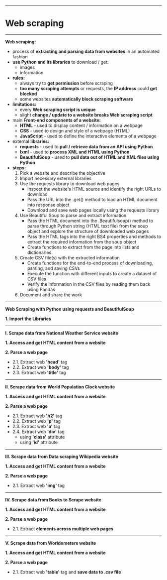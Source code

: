 -------------------------------------------------------------------------------------------------------------------------------------------------------------------
# Web scraping
-------------------------------------------------------------------------------------------------------------------------------------------------------------------

**Web scraping:**
- process of **extracting and parsing data from websites** in an automated fashion
- **use Python and its libraries** to download / get:
	- images
	- information
- **rules:**
	- always try to **get permission** before scraping
	- **too many scraping attempts** or requests, the **IP address** could **get blocked**
	- some websites **automatically block scraping software**
- **limitations:**   
	- every **Web scraping script is unique**
	- slight **change / update to a website breaks Web scraping script**
- main **Front-end components of a website:**
	- **HTML** - used to display content / information on a webpage
	- **CSS** - used to design and style of a webpage (HTML)
	- **JavaScript** - used to define the interactive elements of a webpage
-  external **libraries:**
	- **requests** - used to **pull / retrieve data from an API using Python**
	- **lxml** - used to **process XML and HTML using Python**
	- **BeautifulSoup** - used to **pull data out of HTML and XML files using Python**
- **steps:**
	1. Pick a website and describe the objective
	2. Import necessary external libraries
	3. Use the requests library to download web pages
		- Inspect the website's HTML source and identify the right URLs to download
		- Pass the URL into the .get() method to load an HTML document into response object
		- Download and save web pages locally using the requests library
	4. Use Beautiful Soup to parse and extract information
		- Pass the HTML document into the .Beautifulsoup() method to parse through Python string (HTML text file) from the soup object and explore the structure of downloaded web pages
		- Pass the HTML tags into the right BS4 properties and methods to extract the required information from the soup object
		- Create functions to extract from the page into lists and dictionaries.
	5. Create CSV file(s) with the extracted information
		- Create functions for the end-to-end process of downloading, parsing, and saving CSVs
		- Execute the function with different inputs to create a dataset of CSV files
		- Verify the information in the CSV files by reading them back using Pandas
	6. Document and share the work


___________________________________________________________________________________________________________________________________________


**Web Scraping with Python using requests and BeautifulSoup**

**1. Import the Libraries**

_________

**I. Scrape data from National Weather Service website**

**1. Access and get HTML content from a website**

**2. Parse a web page**
- 2.1. Extract web **'head'** tag
- 2.2. Extract web **'body'** tag
- 2.3. Extract web **'title'** tag

_________

**II. Scrape data from World Population Clock website**

**1. Access and get HTML content from a website**

**2. Parse a web page**
- 2.1. Extract web **'h2'** tag
- 2.2. Extract web **'p'** tag
- 2.3. Extract web **'a'** tag
- 2.4. Extract web **'div'** tag
	- using **'class'** attribute
	- using **'id'** attribute

_________

**III. Scrape data from Data scraping Wikipedia website**

**1. Access and get HTML content from a website**

**2. Parse a web page**
- 2.1. Extract web **'img'** tag

_________

**IV. Scrape data from Books to Scrape website**

**1. Access and get HTML content from a website**

**2. Parse a web page**
- 2.1. Extract **elements across multiple web pages**

_________

**V. Scrape data from Worldometers website**

**1. Access and get HTML content from a website**

**2. Parse a web page**
- 2.1. Extract web **'table'** tag and **save data to .csv file**
